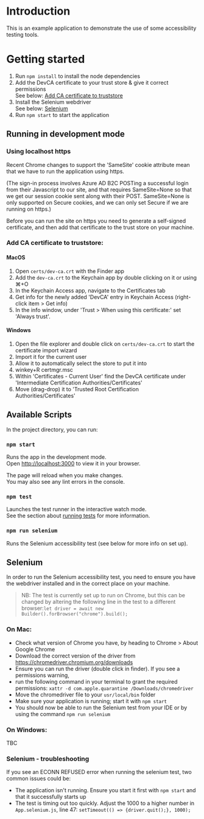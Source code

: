 # Introduction
This is an example application to demonstrate the use of some accessibility testing tools. 

# Getting started
1) Run `npm install` to install the node dependencies
2) Add the DevCA certificate to your trust store & give it correct permissions <br> See below: [Add CA certificate to truststore](#Add-CA-certificate-to-truststore:)
3) Install the Selenium webdriver <br>See below: [Selenium](#Selenium)
4) Run `npm start` to start the application

## Running in development mode

### Using localhost https

Recent Chrome changes to support the 'SameSite' cookie attribute mean that we have to run the application using https.

(The sign-in process involves Azure AD B2C POSTing a successful login from their Javascript to our site, and that
requires SameSite=None so that we get our session cookie sent along with their POST. SameSite=None is only supported
on Secure cookies, and we can only set Secure if we are running on https.)

Before you can run the site on https you need to generate a self-signed certificate, and then add that certificate to
the trust store on your machine.

### Add CA certificate to truststore:

#### MacOS

1. Open `certs/dev-ca.crt` with the Finder app
2. Add the `dev-ca.crt` to the Keychain app by double clicking on it or using ⌘+O
3. In the Keychain Access app, navigate to the Certificates tab
4. Get info for the newly added 'DevCA' entry in Keychain Access (right-click item > Get info)
5. In the info window, under 'Trust > When using this certificate:' set 'Always trust'.

#### Windows

1. Open the file explorer and double click on `certs/dev-ca.crt` to start the certificate import wizard
1. Import it for the current user
1. Allow it to automatically select the store to put it into
1. winkey+R certmgr.msc
1. Within 'Certificates - Current User' find the DevCA certificate under 'Intermediate Certification Authorities/Certificates'
1. Move (drag-drop) it to 'Trusted Root Certification Authorities/Certificates'

## Available Scripts

In the project directory, you can run:

### `npm start`

Runs the app in the development mode.\
Open [http://localhost:3000](http://localhost:3000) to view it in your browser.

The page will reload when you make changes.\
You may also see any lint errors in the console.

### `npm test`

Launches the test runner in the interactive watch mode.\
See the section about [running tests](https://facebook.github.io/create-react-app/docs/running-tests) for more information.

### `npm run selenium`

Runs the Selenium accessibility test (see below for more info on set up).

## Selenium
In order to run the Selenium accessibility test, you need to ensure you have the webdriver installed and in the correct
place on your machine. 

> NB: The test is currently set up to run on Chrome, but this can be changed by altering the 
following line in the test to a different browser:`let driver = await new Builder().forBrowser("chrome").build();`

### On Mac:
* Check what version of Chrome you have, by heading to Chrome > About Google Chrome
* Download the correct version of the driver from https://chromedriver.chromium.org/downloads
* Ensure you can run the driver (double click in finder). If you see a permissions warning, 
* run the following command in your terminal to grant the required permissions:
`xattr -d com.apple.quarantine /Downloads/chromedriver`
* Move the chromedriver file to your `usr/local/bin` folder
* Make sure your application is running; start it with `npm start`
* You should now be able to run the Selenium test from your IDE or
by using the command `npm run selenium`

### On Windows: 
TBC

### Selenium - troubleshooting
If you see an ECONN REFUSED error when running the selenium test, two common issues could be: 
- The application isn't running. Ensure you start it first with `npm start` and that it successfully starts up
- The test is timing out too quickly. Adjust the 1000 to a higher number in `App.selenium.js`, line 47: `setTimeout(() => {driver.quit();}, 1000);` 